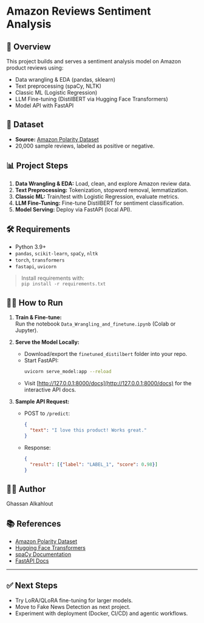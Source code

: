 # Amazon Reviews Sentiment Analysis

## 🚀 Overview
This project builds and serves a sentiment analysis model on Amazon product reviews using:
- Data wrangling & EDA (pandas, sklearn)
- Text preprocessing (spaCy, NLTK)
- Classic ML (Logistic Regression)
- LLM Fine-tuning (DistilBERT via Hugging Face Transformers)
- Model API with FastAPI

## 📂 Dataset
- **Source:** [Amazon Polarity Dataset](https://huggingface.co/datasets/amazon_polarity)
- 20,000 sample reviews, labeled as positive or negative.

## 📊 Project Steps
1. **Data Wrangling & EDA:** Load, clean, and explore Amazon review data.
2. **Text Preprocessing:** Tokenization, stopword removal, lemmatization.
3. **Classic ML:** Train/test with Logistic Regression, evaluate metrics.
4. **LLM Fine-Tuning:** Fine-tune DistilBERT for sentiment classification.
5. **Model Serving:** Deploy via FastAPI (local API).

## 🛠️ Requirements
- Python 3.9+
- `pandas`, `scikit-learn`, `spaCy`, `nltk`
- `torch`, `transformers`
- `fastapi`, `uvicorn`

> Install requirements with:  
> `pip install -r requirements.txt`

## 🏃‍♂️ How to Run

1. **Train & Fine-tune:**  
   Run the notebook `Data_Wrangling_and_finetune.ipynb` (Colab or Jupyter).

2. **Serve the Model Locally:**
   - Download/export the `finetuned_distilbert` folder into your repo.
   - Start FastAPI:
     ```bash
     uvicorn serve_model:app --reload
     ```
   - Visit [http://127.0.0.1:8000/docs](http://127.0.0.1:8000/docs) for the interactive API docs.

3. **Sample API Request:**
   - POST to `/predict`:
     ```json
     {
       "text": "I love this product! Works great."
     }
     ```
   - Response:
     ```json
     {
       "result": [{"label": "LABEL_1", "score": 0.98}]
     }
     ```


## 🙋‍♂️ Author
Ghassan Alkahlout

## 📚 References
- [Amazon Polarity Dataset](https://huggingface.co/datasets/amazon_polarity)
- [Hugging Face Transformers](https://huggingface.co/docs/transformers/index)
- [spaCy Documentation](https://spacy.io/usage)
- [FastAPI Docs](https://fastapi.tiangolo.com/)

---

## ✅ Next Steps

- Try LoRA/QLoRA fine-tuning for larger models.
- Move to Fake News Detection as next project.
- Experiment with deployment (Docker, CI/CD) and agentic workflows.

